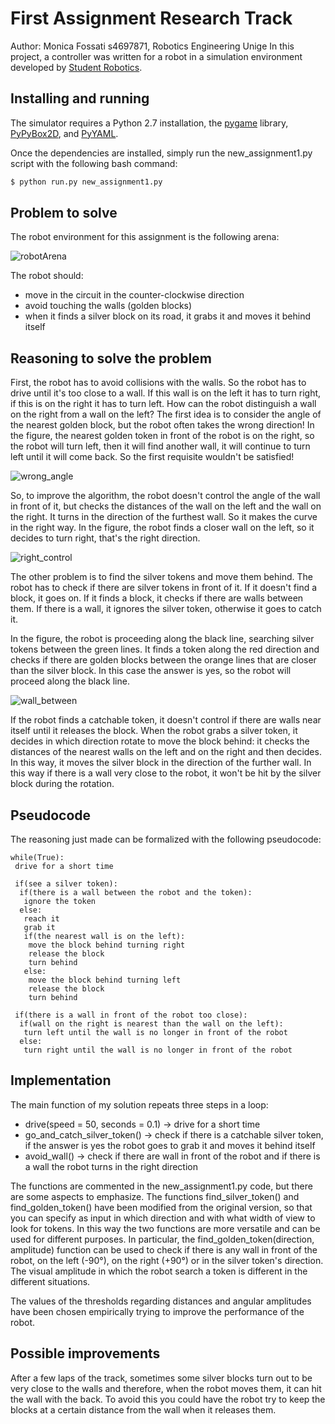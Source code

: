 First Assignment Research Track
================================
Author: Monica Fossati s4697871, Robotics Engineering Unige
In this project, a controller was written for a robot in a simulation environment developed by [Student Robotics](https://studentrobotics.org).

Installing and running
----------------------

The simulator requires a Python 2.7 installation, the [pygame](http://pygame.org/) library, [PyPyBox2D](https://pypi.python.org/pypi/pypybox2d/2.1-r331), and [PyYAML](https://pypi.python.org/pypi/PyYAML/).

Once the dependencies are installed, simply run the new_assignment1.py script with the following bash command:

```bash
$ python run.py new_assignment1.py
```

Problem to solve
-----------------------------
The robot environment for this assignment is the following arena:

![robotArena](https://user-images.githubusercontent.com/62377263/141092719-f8607cb9-e30c-4e28-b33e-d73d3bc285a8.JPG)

The robot should:
* move in the circuit in the counter-clockwise direction 
* avoid touching the walls (golden blocks)
* when it finds a silver block on its road, it grabs it and moves it behind itself

Reasoning to solve the problem
-----------------------------------
First, the robot has to avoid collisions with the walls.
So the robot has to drive until it's too close to a wall.
If this wall is on the left it has to turn right, if this is on the right it has to turn left.
How can the robot distinguish a wall on the right from a wall on the left?
The first idea is to consider the angle of the nearest golden block, but the robot often takes the wrong direction!
In the figure, the nearest golden token in front of the robot is on the right, so the robot will turn left, then it will find another wall, it will continue to turn left until it will come back. So the first requisite wouldn't be satisfied!

![wrong_angle](https://user-images.githubusercontent.com/62377263/141282718-d7b266dc-53c2-456c-9cbc-a439ab46e206.JPG)

So, to improve the algorithm, the robot doesn't control the angle of the wall in front of it, but checks the distances of the wall on the left and the wall on the right.
It turns in the direction of the furthest wall. So it makes the curve in the right way.
In the figure, the robot finds a closer wall on the left, so it decides to turn right, that's the right direction.

![right_control](https://user-images.githubusercontent.com/62377263/141283825-b671cd34-1699-42ff-83d9-2d75b14fb971.JPG)

The other problem is to find the silver tokens and move them behind.
The robot has to check if there are silver tokens in front of it.
If it doesn't find a block, it goes on.
If it finds a block, it checks if there are walls between them.
If there is a wall, it ignores the silver token, otherwise it goes to catch it.

In the figure, the robot is proceeding along the black line, searching silver tokens between the green lines. It finds a token along the red direction and checks if there are golden blocks between the orange lines that are closer than the silver block. In this case the answer is yes, so the robot will proceed along the black line.

![wall_between](https://user-images.githubusercontent.com/62377263/141281351-40106bc5-9918-4953-9932-5a5b013e61ba.JPG)

If the robot finds a catchable token, it doesn't control if there are walls near itself until it releases the block.
When the robot grabs a silver token, it decides in which direction rotate to move the block behind: it checks the distances of the nearest walls on the left and on the right and then decides. In this way, it moves the silver block in the direction of the further wall. In this way if there is a wall very close to the robot, it won't be hit by the silver block during the rotation.

Pseudocode
--------------
The reasoning just made can be formalized with the following pseudocode:

```pseudocode
while(True):
 drive for a short time
 
 if(see a silver token):
  if(there is a wall between the robot and the token):
   ignore the token
  else:
   reach it
   grab it
   if(the nearest wall is on the left):
    move the block behind turning right
    release the block
    turn behind
   else:
    move the block behind turning left
    release the block
    turn behind
    
 if(there is a wall in front of the robot too close):
  if(wall on the right is nearest than the wall on the left):
   turn left until the wall is no longer in front of the robot
  else:
   turn right until the wall is no longer in front of the robot
```
Implementation
----------------
The main function of my solution repeats three steps in a loop:
* drive(speed = 50, seconds = 0.1) -> drive for a short time
* go_and_catch_silver_token() -> check if there is a catchable silver token, if the answer is yes the robot goes to grab it and moves it behind itself
* avoid_wall() -> check if there are wall in front of the robot and if there is a wall the robot turns in the right direction

The functions are commented in the new_assignment1.py code, but there are some aspects to emphasize.
The functions find_silver_token() and find_golden_token() have been modified from the original version, so that you can specify as input in which direction and with what width of view to look for tokens.
In this way the two functions are more versatile and can be used for different purposes. In particular, the find_golden_token(direction, amplitude) function can be used to check if there is any wall in front of the robot, on the left (-90°), on the right (+90°) or in the silver token's direction.
The visual amplitude in which the robot search a token is different in the different situations.

The values of the thresholds regarding distances and angular amplitudes have been chosen empirically trying to improve the performance of the robot.

Possible improvements
-----------------------
After a few laps of the track, sometimes some silver blocks turn out to be very close to the walls and therefore, when the robot moves them, it can hit the wall with the back. To avoid this you could have the robot try to keep the blocks at a certain distance from the wall when it releases them.
